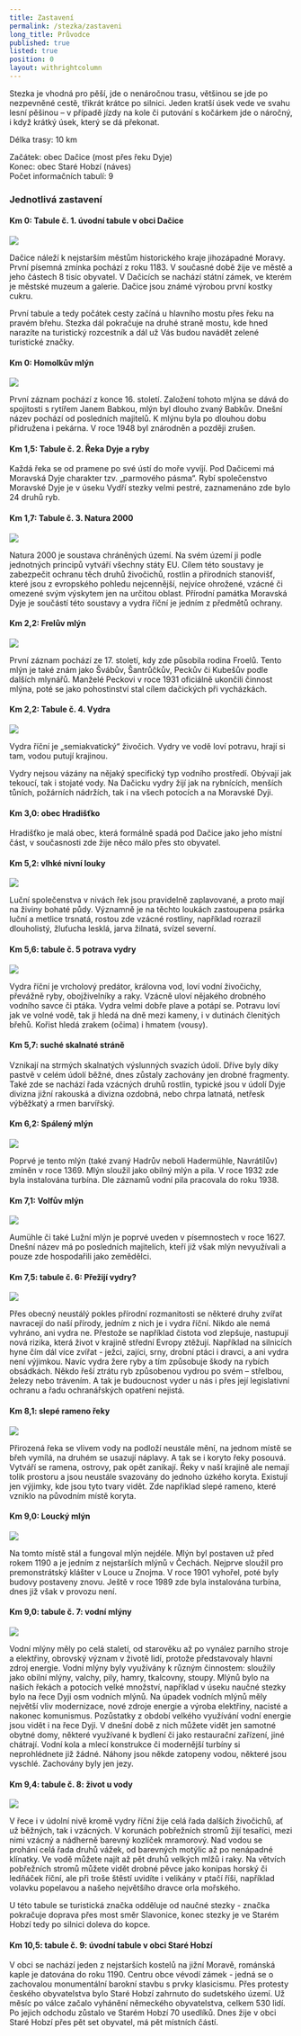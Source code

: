```yaml
---
title: Zastavení
permalink: /stezka/zastaveni
long_title: Průvodce
published: true
listed: true
position: 0
layout: withrightcolumn
---
```

Stezka je vhodná pro pěší, jde o nenáročnou trasu, většinou se jde po
nezpevněné cestě, třikrát krátce po silnici. Jeden kratší úsek vede ve
svahu lesní pěšinou – v případě jízdy na kole či putování s kočárkem jde
o náročný, i když krátký úsek, který se dá překonat.

Délka trasy: 10 km

Začátek: obec Dačice (most přes řeku Dyje)  
Konec: obec Staré Hobzí (náves)  
Počet informačních tabulí: 9

### Jednotlivá zastavení

#### Km 0: Tabule č. 1. úvodní tabule v obci Dačice  

![](/uploads/IMG_0197_610.JPG)

Dačice náleží k nejstarším městům historického kraje jihozápadné Moravy.
První písemná zmínka pochází z roku 1183. V současné době žije ve městě
a jeho částech 8 tisíc obyvatel. V Dačicích se nachází státní zámek, ve
kterém je městské muzeum a galerie. Dačice jsou známé výrobou první
kostky cukru.

První tabule a tedy počátek cesty začíná u hlavního mostu přes řeku na
pravém břehu. Stezka dál pokračuje na druhé straně mostu, kde hned
narazíte na turistický rozcestník a dál už Vás budou navádět zelené
turistické značky.

#### Km 0: Homolkův mlýn

![](/uploads/Homolkuv_610.JPG)

První záznam pochází z konce 16. století. Založení tohoto mlýna se dává
do spojitosti s rytířem Janem Babkou, mlýn byl dlouho zvaný Babkův.
Dnešní název pochází od posledních majitelů. K mlýnu byla po dlouhou
dobu přidružena i pekárna. V roce 1948 byl znárodněn a později zrušen.

#### Km 1,5: Tabule č. 2. Řeka Dyje a ryby

Každá řeka se od pramene po své ústí do moře vyvíjí. Pod Dačicemi má
Moravská Dyje charakter tzv. „parmového pásma“. Rybí společenstvo
Moravské Dyje je v úseku Vydří stezky velmi pestré, zaznamenáno zde bylo
24 druhů ryb.

#### Km 1,7: Tabule č. 3. Natura 2000

![](/uploads/IMG_6923_610.JPG)

Natura 2000 je soustava chráněných území. Na svém území ji podle
jednotných principů vytváří všechny státy EU. Cílem této soustavy je
zabezpečit ochranu těch druhů živočichů, rostlin a přírodních stanovišť,
které jsou z evropského pohledu nejcennější, nejvíce ohrožené, vzácné či
omezené svým výskytem jen na určitou oblast. Přírodní památka Moravská
Dyje je součástí této soustavy a vydra říční je jedním z předmětů
ochrany.

#### Km 2,2: Frelův mlýn

![](/uploads/Freluv_610.JPG)

První záznam pochází ze 17. století, kdy zde působila rodina Froelů.
Tento mlýn je také znám jako Švábův, Šantrůčkův, Peckův či Kubešův podle
dalších mlynářů. Manželé Peckovi v roce 1931 oficiálně ukončili činnost
mlýna, poté se jako pohostinství stal cílem dačických při vycházkách.

#### Km 2,2: Tabule č. 4. Vydra

![](/uploads/IMG_6921_610.JPG)

Vydra říční je „semiakvatický“ živočich. Vydry ve vodě loví potravu,
hrají si tam, vodou putují krajinou.

Vydry nejsou vázány na nějaký specifický typ vodního prostředí. Obývají
jak tekoucí, tak i stojaté vody. Na Dačicku vydry žijí jak na rybnících,
menších tůních, požárních nádržích, tak i na všech potocích a na
Moravské Dyji.

#### Km 3,0: obec Hradišťko

Hradišťko je malá obec, která formálně spadá pod Dačice jako jeho místní
část, v současnosti zde žije něco málo přes sto obyvatel.

#### Km 5,2: vlhké nivní louky

![](/uploads/IMG_6914_610.JPG)

Luční společenstva v nivách řek jsou pravidelně zaplavované, a proto
mají na živiny bohaté půdy. Významně je na těchto loukách zastoupena
psárka luční a metlice trsnatá, rostou zde vzácné rostliny, například
rozrazil dlouholistý, žluťucha lesklá, jarva žilnatá, svízel severní.

#### Km 5,6: tabule č. 5 potrava vydry

![](/uploads/IMG_0202_610.JPG)

Vydra říční je vrcholový predátor, královna vod, loví vodní živočichy,
převážně ryby, obojživelníky a raky. Vzácně uloví nějakého drobného
vodního savce či ptáka. Vydra velmi dobře plave a potápí se. Potravu
loví jak ve volné vodě, tak ji hledá na dně mezi kameny, i v dutinách
členitých břehů. Kořist hledá zrakem (očima) i hmatem (vousy).

#### Km 5,7: suché skalnaté stráně

Vznikají na strmých skalnatých výslunných svazích údolí. Dříve byly díky
pastvě v celém údolí běžné, dnes zůstaly zachovány jen drobné fragmenty.
Také zde se nachází řada vzácných druhů rostlin, typické jsou v údolí
Dyje divizna jižní rakouská a divizna ozdobná, nebo chrpa latnatá,
netřesk výběžkatý a rmen barvířský.

#### Km 6,2: Spálený mlýn

![](/uploads/spaleny_610.JPG)

Poprvé je tento mlýn (také zvaný Hadrův neboli Hadermühle, Navrátilův)
zmíněn v roce 1369. Mlýn sloužil jako obilný mlýn a pila. V roce 1932
zde byla instalována turbína. Dle záznamů vodní pila pracovala do roku
1938.

#### Km 7,1: Volfův mlýn

![](/uploads/IMG_8593_610.JPG)

Aumühle či také Lužní mlýn je poprvé uveden v písemnostech v roce 1627.
Dnešní název má po posledních majitelích, kteří již však mlýn
nevyužívali a pouze zde hospodařili jako zemědělci.

#### Km 7,5: tabule č. 6: Přežijí vydry?

![](/uploads/P1190477.JPG)

Přes obecný neustálý pokles přírodní rozmanitosti se některé druhy
zvířat navracejí do naší přírody, jedním z nich je i vydra říční. Nikdo
ale nemá vyhráno, ani vydra ne. Přestože se například čistota vod
zlepšuje, nastupují nová rizika, která život v krajině střední Evropy
ztěžují. Například na silnicích hyne čím dál více zvířat - ježci,
zajíci, srny, drobní ptáci i dravci, a ani vydra není výjimkou. Navíc
vydra žere ryby a tím způsobuje škody na rybích obsádkách. Někdo řeší
ztrátu ryb způsobenou vydrou po svém – střelbou, železy nebo trávením. A
tak je budoucnost vyder u nás i přes její legislativní ochranu a řadu
ochranářských opatření nejistá.

#### Km 8,1: slepé rameno řeky

![](/uploads/P1160159_610.JPG)

Přirozená řeka se vlivem vody na podloží neustále mění, na jednom místě
se břeh vymílá, na druhém se usazují náplavy. A tak se i koryto řeky
posouvá. Vytváří se ramena, ostrovy, pak opět zanikají. Řeky v naší
krajině ale nemají tolik prostoru a jsou neustále svazovány do jednoho
úzkého koryta. Existují jen výjimky, kde jsou tyto tvary vidět. Zde
například slepé rameno, které vzniklo na původním místě koryta.

#### Km 9,0: Loucký mlýn

![](/uploads/Loucky_610.JPG)

Na tomto místě stál a fungoval mlýn nejdéle. Mlýn byl postaven už před
rokem 1190 a je jedním z nejstarších mlýnů v Čechách. Nejprve sloužil
pro premonstrátský klášter v Louce u Znojma. V roce 1901 vyhořel, poté
byly budovy postaveny znovu. Ještě v roce 1989 zde byla instalována
turbína, dnes již však v provozu není.

#### Km 9,0: tabule č. 7: vodní mlýny

![](/uploads/IMG_6856_610.JPG)

Vodní mlýny měly po celá staletí, od starověku až po vynález parního
stroje a elektřiny, obrovský význam v životě lidí, protože představovaly
hlavní zdroj energie. Vodní mlýny byly využívány k různým činnostem:
sloužily jako obilní mlýny, valchy, pily, hamry, tkalcovny, stoupy.
Mlýnů bylo na našich řekách a potocích velké množství, například v úseku
naučné stezky bylo na řece Dyji osm vodních mlýnů. Na úpadek vodních
mlýnů měly největší vliv modernizace, nové zdroje energie a výroba
elektřiny, nacisté a nakonec komunismus. Pozůstatky z období velkého
využívání vodní energie jsou vidět i na řece Dyji. V dnešní době z nich
můžete vidět jen samotné obytné domy, některé využívané k bydlení či
jako restaurační zařízení, jiné chátrají. Vodní kola a mlecí konstrukce
či modernější turbíny si neprohlédnete již žádné. Náhony jsou někde
zatopeny vodou, některé jsou vyschlé. Zachovány byly jen jezy.

#### Km 9,4: tabule č. 8: život u vody

![](/uploads/P1190450_610.JPG)

V řece i v údolní nivě kromě vydry říční žije celá řada dalších
živočichů, ať už běžných, tak i vzácných. V korunách pobřežních stromů
žijí tesaříci, mezi nimi vzácný a nádherně barevný kozlíček mramorový.
Nad vodou se prohání celá řada druhů vážek, od barevných motýlic až po
nenápadné klínatky. Ve vodě můžete najít až pět druhů velkých mlžů i
raky. Na větvích pobřežních stromů můžete vidět drobné pěvce jako
konipas horský či ledňáček říční, ale při troše štěstí uvidíte i
velikány v ptačí říši, například volavku popelavou a našeho největšího
dravce orla mořského.

U této tabule se turistická značka odděluje od naučné stezky - značka
pokračuje doprava přes most směr Slavonice, konec stezky je ve Starém
Hobzí tedy po silnici doleva do kopce.

#### Km 10,5: tabule č. 9: úvodní tabule v obci Staré Hobzí

V obci se nachází jeden z nejstarších kostelů na jižní Moravě, románská
kaple je datována do roku 1190. Centru obce vévodí zámek - jedná se o
zachovalou monumentální barokní stavbu s prvky klasicismu. Přes protesty
českého obyvatelstva bylo Staré Hobzí zahrnuto do sudetského území. Už
měsíc po válce začalo vyhánění německého obyvatelstva, celkem 530 lidí.
Po jejich odchodu zůstalo ve Starém Hobzí 70 usedlíků. Dnes žije v obci
Staré Hobzí přes pět set obyvatel, má pět místních částí.
